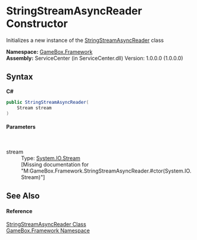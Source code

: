 # StringStreamAsyncReader Constructor 
 

Initializes a new instance of the <a href="12ef0a15-b540-3e97-79d6-5b9155505784">StringStreamAsyncReader</a> class

**Namespace:**&nbsp;<a href="a8957fe6-9cc0-3a6d-cd5c-a2a246efee1e">GameBox.Framework</a><br />**Assembly:**&nbsp;ServiceCenter (in ServiceCenter.dll) Version: 1.0.0.0 (1.0.0.0)

## Syntax

**C#**<br />
``` C#
public StringStreamAsyncReader(
	Stream stream
)
```


#### Parameters
&nbsp;<dl><dt>stream</dt><dd>Type: <a href="http://msdn2.microsoft.com/zh-cn/library/8f86tw9e" target="_blank">System.IO.Stream</a><br />\[Missing <param name="stream"/> documentation for "M:GameBox.Framework.StringStreamAsyncReader.#ctor(System.IO.Stream)"\]</dd></dl>

## See Also


#### Reference
<a href="12ef0a15-b540-3e97-79d6-5b9155505784">StringStreamAsyncReader Class</a><br /><a href="a8957fe6-9cc0-3a6d-cd5c-a2a246efee1e">GameBox.Framework Namespace</a><br />